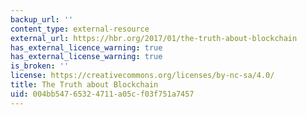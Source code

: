 ```yaml
---
backup_url: ''
content_type: external-resource
external_url: https://hbr.org/2017/01/the-truth-about-blockchain
has_external_licence_warning: true
has_external_license_warning: true
is_broken: ''
license: https://creativecommons.org/licenses/by-nc-sa/4.0/
title: The Truth about Blockchain
uid: 004bb547-6532-4711-a05c-f03f751a7457
---
```

